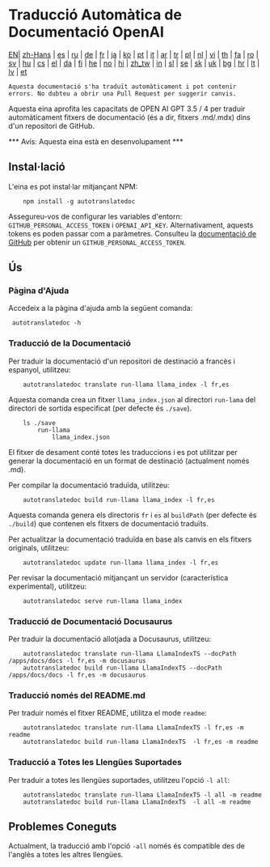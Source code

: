 
# Traducció Automàtica de Documentació OpenAI

[EN](./README.md)| [zh-Hans](/i18n/README_zh-Hans.md) | [es](/i18n/README_es.md) | [ru](/i18n/README_ru.md) | [de](/i18n/README_de.md) | [fr](/i18n/README_fr.md) | [ja](/i18n/README_ja.md) | [ko](/i18n/README_ko.md) | [pt](/i18n/README_pt.md) | [it](/i18n/README_it.md) | [ar](/i18n/README_ar.md) | [tr](/i18n/README_tr.md) | [pl](/i18n/README_pl.md) | [nl](/i18n/README_nl.md) | [vi](/i18n/README_vi.md) | [th](/i18n/README_th.md) | [fa](/i18n/README_fa.md) | [ro](/i18n/README_ro.md) | [sv](/i18n/README_sv.md) | [hu](/i18n/README_hu.md) | [cs](/i18n/README_cs.md) | [el](/i18n/README_el.md) | [da](/i18n/README_da.md) | [fi](/i18n/README_fi.md) | [he](/i18n/README_he.md) | [no](/i18n/README_no.md) | [hi](/i18n/README_hi.md) | [zh_tw](/i18n/README_zh_tw.md) | [in](/i18n/README_in.md) | [sl](/i18n/README_sl.md) | [se](/i18n/README_se.md) | [sk](/i18n/README_sk.md) | [uk](/i18n/README_uk.md) | [bg](/i18n/README_bg.md) | [hr](/i18n/README_hr.md) | [lt](/i18n/README_lt.md) | [lv](/i18n/README_lv.md) | [et](/i18n/README_et.md) 

```Aquesta documentació s'ha traduït automàticament i pot contenir errors. No dubteu a obrir una Pull Request per suggerir canvis.```


Aquesta eina aprofita les capacitats de OPEN AI GPT 3.5 / 4 per traduir automàticament fitxers de documentació (és a dir, fitxers .md/.mdx) dins d'un repositori de GitHub.

*** Avís: Aquesta eina està en desenvolupament ***


## Instal·lació 

L'eina es pot instal·lar mitjançant NPM:


```
    npm install -g autotranslatedoc
```

Assegureu-vos de configurar les variables d'entorn: `GITHUB_PERSONAL_ACCESS_TOKEN` i `OPENAI_API_KEY`. Alternativament, aquests tokens es poden passar com a paràmetres. Consulteu la [documentació de GitHub](https://docs.github.com/en/github/authenticating-to-github/creating-a-personal-access-token) per obtenir un `GITHUB_PERSONAL_ACCESS_TOKEN`.
## Ús


### Pàgina d'Ajuda
Accedeix a la pàgina d'ajuda amb la següent comanda:
```
 autotranslatedoc -h
```
### Traducció de la Documentació

Per traduir la documentació d'un repositori de destinació a francès i espanyol, utilitzeu:
```
    autotranslatedoc translate run-llama llama_index -l fr,es
```


Aquesta comanda crea un fitxer `llama_index.json` al directori `run-lama` del directori de sortida especificat (per defecte és `./save`).
```
    ls ./save
        run-llama
            llama_index.json 
```
El fitxer de desament conté totes les traduccions i es pot utilitzar per generar la documentació en un format de destinació (actualment només .md).

Per compilar la documentació traduïda, utilitzeu:

```
    autotranslatedoc build run-llama llama_index -l fr,es
```


Aquesta comanda genera els directoris `fr` i `es` al `buildPath` (per defecte és `./build`) que contenen els fitxers de documentació traduïts.

Per actualitzar la documentació traduïda en base als canvis en els fitxers originals, utilitzeu:

```
    autotranslatedoc update run-llama llama_index -l fr,es
```


Per revisar la documentació mitjançant un servidor (característica experimental), utilitzeu:
```
    autotranslatedoc serve run-llama llama_index
```
### Traducció de Documentació Docusaurus

Per traduir la documentació allotjada a Docusaurus, utilitzeu:

```
    autotranslatedoc translate run-llama LlamaIndexTS --docPath /apps/docs/docs -l fr,es -m docusaurus
    autotranslatedoc build run-llama LlamaIndexTS --docPath /apps/docs/docs -l fr,es -m docusaurus
```
### Traducció només del README.md

Per traduir només el fitxer README, utilitza el mode `readme`:

```
    autotranslatedoc translate run-llama LlamaIndexTS -l fr,es -m readme
    autotranslatedoc build run-llama LlamaIndexTS  -l fr,es -m readme
```
### Traducció a Totes les Llengües Suportades

Per traduir a totes les llengües suportades, utilitzeu l'opció `-l all`:

```
    autotranslatedoc translate run-llama LlamaIndexTS -l all -m readme
    autotranslatedoc build run-llama LlamaIndexTS  -l all -m readme
```
## Problemes Coneguts

Actualment, la traducció amb l'opció `-all` només és compatible des de l'anglès a totes les altres llengües.
